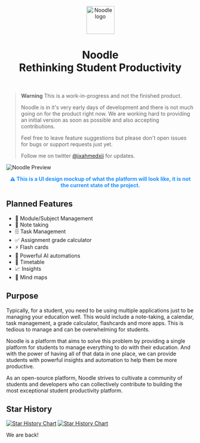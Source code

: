<div align="center">
  <img src="https://github.com/noodle-run/noodle/blob/main/public/logo.png?raw=true" alt="Noodle logo" width="75">  
  <h1>Noodle <br> Rethinking Student Productivity</h1>
  <br>
</div>

> **Warning**
> This is a work-in-progress and not the finished product.
>
> Noodle is in it's very early days of development and there is not much going on for the product right now.
> We are working hard to providing an initial version as soon as possible and also accepting contributions.
>
> Feel free to leave feature suggestions but please don't open issues for bugs or support requests just yet.
>
> Follow me on twitter [@ixahmedxii](https://twitter.com/ixahmedxii) for updates.

![Noodle Preview](https://github.com/noodle-run/noodle/blob/main/public/preview.png?raw=true)

<p align="center" style="color:dodgerblue;"><strong>⚠️ This is a UI design mockup of what the platform will look like, it is not the current state of the project.</strong></p>

## Planned Features

- 📁 Module/Subject Management
- 📒 Note taking
- 🗄️ Task Management
- ✅ Assignment grade calculator
- ⚡️ Flash cards
- 🤖 Powerful AI automations
- 📆 Timetable
- 📈 Insights
- 🧠 Mind maps

## Purpose

Typically, for a student, you need to be using multiple applications just to be managing your education well. This would include a note-taking, a calendar, task management, a grade calculator, flashcards and more apps. This is tedious to manage and can be overwhelming for students.

Noodle is a platform that aims to solve this problem by providing a single platform for students to manage everything to do with their education. And with the power of having all of that data in one place, we can provide students with powerful insights and automation to help them be more productive.

As an open-source platform, Noodle strives to cultivate a community of students and developers who can collectively contribute to building the most exceptional student productivity platform.

## Star History

[![Star History Chart](https://api.star-history.com/svg?repos=noodle-run/noodle#gh-light-mode-only)](https://star-history.com/#noodle-run/noodle#gh-light-mode-only)
[![Star History Chart](https://api.star-history.com/svg?repos=noodle-run/noodle&theme=dark#gh-dark-mode-only)](https://star-history.com/#noodle-run/noodle#gh-dark-mode-only)

We are back!
